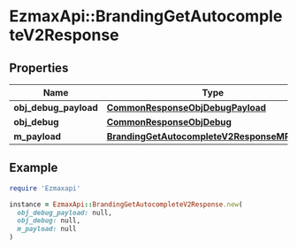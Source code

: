 # EzmaxApi::BrandingGetAutocompleteV2Response

## Properties

| Name | Type | Description | Notes |
| ---- | ---- | ----------- | ----- |
| **obj_debug_payload** | [**CommonResponseObjDebugPayload**](CommonResponseObjDebugPayload.md) |  |  |
| **obj_debug** | [**CommonResponseObjDebug**](CommonResponseObjDebug.md) |  | [optional] |
| **m_payload** | [**BrandingGetAutocompleteV2ResponseMPayload**](BrandingGetAutocompleteV2ResponseMPayload.md) |  |  |

## Example

```ruby
require 'Ezmaxapi'

instance = EzmaxApi::BrandingGetAutocompleteV2Response.new(
  obj_debug_payload: null,
  obj_debug: null,
  m_payload: null
)
```

